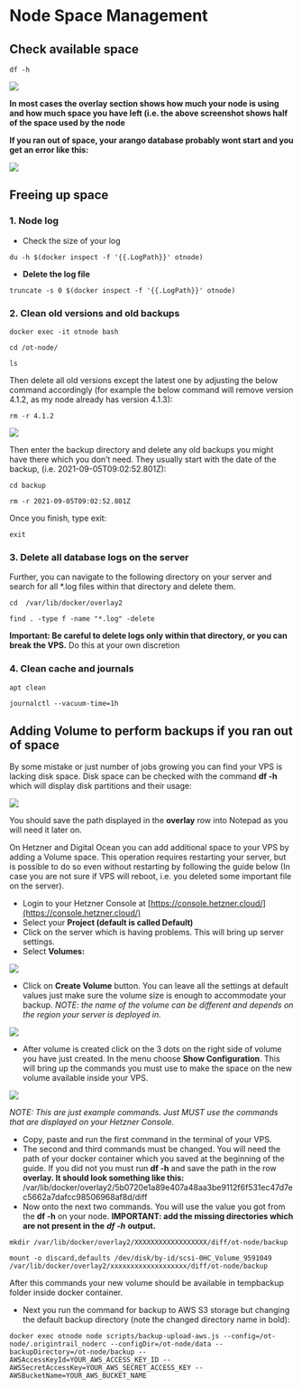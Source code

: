 # Node Space Management

## **Check available space**

```text
df -h
```

![](../.gitbook/assets/image%20%2845%29.png)

**In most cases the overlay section shows how much your node is using and how much space you have left \(i.e. the above screenshot shows half of the space used by the node**

**If you ran out of space, your arango database probably wont start and you get an error like this:**

![](../.gitbook/assets/image%20%2844%29.png)

## **Freeing up space**

### **1.** Node log

* Check the size of your log

```text
du -h $(docker inspect -f '{{.LogPath}}' otnode)
```

* **Delete the log file**

```text
truncate -s 0 $(docker inspect -f '{{.LogPath}}' otnode)
```

### 2. Clean old versions and old backups

```text
docker exec -it otnode bash
```

```text
cd /ot-node/
```

```text
ls
```

Then delete all old versions except the latest one by adjusting the below command accordingly \(for example the below command will remove version 4.1.2, as my node already has version 4.1.3\):

```text
rm -r 4.1.2
```

![](../.gitbook/assets/image%20%2826%29.png)

Then enter the backup directory and delete any old backups you might have there which you don’t need. They usually start with the date of the backup, \(i.e. 2021-09-05T09:02:52.801Z\):

```text
cd backup
```

```text
rm -r 2021-09-05T09:02:52.801Z
```

Once you finish, type exit:

```text
exit
```

### **3. Delete all database logs on the server**

Further, you can navigate to the following directory on your server and search for all \*.log files within that directory and delete them.

```text
cd  /var/lib/docker/overlay2
```

```text
find . -type f -name "*.log" -delete
```

**Important: Be careful to delete logs only within that directory, or you can break the VPS.** Do this at your own discretion

### 4. Clean cache and journals

```text
apt clean
```

```text
journalctl --vacuum-time=1h
```

## **Adding Volume to perform backups if you ran out of space**

By some mistake or just number of jobs growing you can find your VPS is lacking disk space. Disk space can be checked with the command **df -h** which will display disk partitions and their usage:

![](../.gitbook/assets/image%20%2828%29.png)

You should save the path displayed in the **overlay** row into Notepad as you will need it later on.

On Hetzner and Digital Ocean you can add additional space to your VPS by adding a Volume space. This operation requires restarting your server, but is possible to do so even without restarting by following the guide below \(In case you are not sure if VPS will reboot, i.e. you deleted some important file on the server\).

* Login to your Hetzner Console at [https://console.hetzner.cloud/](https://console.hetzner.cloud/)
* Select your **Project \(default is called Default\)**
* Click on the server which is having problems. This will bring up server settings.
* Select **Volumes:**

![](../.gitbook/assets/image%20%2813%29.png)

* Click on **Create Volume** button. You can leave all the settings at default values just make sure the volume size is enough to accommodate your backup. _NOTE: the name of the volume can be different and depends on the region your server is deployed in._ 

![](../.gitbook/assets/image%20%281%29.png)

* After volume is created click on the 3 dots on the right side of volume you have just created. In the menu choose **Show Configuration**. This will bring up the commands you must use to make the space on the new volume available inside your VPS.

![](../.gitbook/assets/image%20%2832%29.png)

_NOTE: This are just example commands. Just MUST use the commands that are displayed on your Hetzner Console._

* Copy, paste and run the first command in the terminal of your VPS.
* The second and third commands must be changed. You will need the path of your docker container which you saved at the beginning of the guide. If you did not you must run **df -h** and save the path in the row **overlay. It should look something like this:** /var/lib/docker/overlay2/5b0720e1a89e407a48aa3be9112f6f531ec47d7ec5662a7dafcc98506968af8d/diff
* Now onto the next two commands. You will use the value you got from the **df -h** on your node. **IMPORTANT: add the missing directories which are not present in the** _**df -h**_ **output.**

```text
mkdir /var/lib/docker/overlay2/XXXXXXXXXXXXXXXXXX/diff/ot-node/backup
```

```text
mount -o discard,defaults /dev/disk/by-id/scsi-0HC_Volume_9591049 /var/lib/docker/overlay2/xxxxxxxxxxxxxxxxxxx/diff/ot-node/backup
```

After this commands your new volume should be available in tempbackup folder inside docker container.

* Next you run the command for backup to AWS S3 storage but changing the default backup directory \(note the changed directory name in bold\):

```text
docker exec otnode node scripts/backup-upload-aws.js --config=/ot-node/.origintrail_noderc --configDir=/ot-node/data --backupDirectory=/ot-node/backup --AWSAccessKeyId=YOUR_AWS_ACCESS_KEY_ID --AWSSecretAccessKey=YOUR_AWS_SECRET_ACCESS_KEY --AWSBucketName=YOUR_AWS_BUCKET_NAME
```

